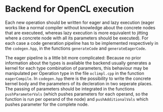 # Backend for OpenCL execution

Each new operation should be written for eager and lazy execution (eager works like a normal compiler without knowledge about the concrete nodes that are executeed, whereas lazy execution is more equivalent to jitting where a concrete node with all its parameters should be executed).
For each case a code generation pipeline has to be implemented respectively in the `codegen.hpp`, in the functions `generateCode` and `generateEagerCode`.

The eager pipeline is a little bit more complicated:
Because no prior information about the types is available the backend usually generates a kernel for each type combination of parameters, 
this behaviour may be manipulated per Operation type in the file `oclimpl.cpp` in the function `eagerCompile`.
In `codegen.hpp` there is the possibility to write the concrete kernel body and the parameters of its decleration in two seperate places.
The passing of parameters should be integrated in the functions `pushParameterVals` (which pushes parameters for each operand, so the function is run per operand of the node) and `pushAdditionalVals` which pushes parameter for the complete node. 
